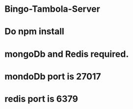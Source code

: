 # Bingo-Tambola-Server
# Do npm install
# mongoDb and Redis required.
# mondoDb port is 27017
# redis port is 6379 
